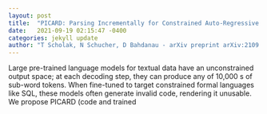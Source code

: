 ```yaml
---
layout: post
title:  "PICARD: Parsing Incrementally for Constrained Auto-Regressive Decoding from Language Models"
date:   2021-09-19 02:15:47 -0400
categories: jekyll update
author: "T Scholak, N Schucher, D Bahdanau - arXiv preprint arXiv:2109.05093, 2021"
---
```

Large pre-trained language models for textual data have an unconstrained output space; at each decoding step, they can produce any of 10,000 s of sub-word tokens. When fine-tuned to target constrained formal languages like SQL, these models often generate invalid code, rendering it unusable. We propose PICARD (code and trained